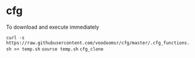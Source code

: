 # cfg

To download and execute immediately 

`curl -s https://raw.githubusercontent.com/voodoomsr/cfg/master/.cfg_functions.sh >> temp.sh`
`source temp.sh`
`cfg_clone`
